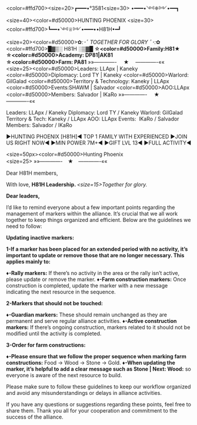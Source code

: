 <color=#ffd700><size=20>┏━━━•°3581</size><size=30> •━━━•༺❈༻•━━┓</size></color>
<size=40><color=#d50000>HUNTING PHOENIX </color></size>
<size=30><color=#ffd700>┗━━•༺♕༻•━━━••H81H•━┛</color></size>  
<size=20><color=#d50000>✿*:･ﾟ TOGETHER FOR GLORY ﾟ･:*✿</color>  
<color=#ffd700>█▓▒░ H81H ░▒▓█ </color>
☆<b><color=#d50000>Family:</color>H81★
☆<color=#d50000>Academy: DP81|AK81</color>
☆<color=#d50000>Farm: PA81</color></b></size>
»»————-　 ★ 　————-««
<size=25><color=#d50000>Leaders:</color> LLApx | Kaneky
<color=#d50000>Diplomacy:</color> Lord TY | Kaneky
<color=#d50000>Warlord:</color> GilGalad
<color=#d50000>Territory & Technology:</color> Kaneky | LLApx
<color=#d50000>Events:</color>SHAWM | Salvador
<color=#d50000>AOO:</color>LLApx
<color=#d50000>Members:</color> Salvador | lKaRo</size>
»»————-　 ★ 　————-««


Leaders: LLApx / Kaneky
Diplomacy: Lord TY / Kaneky
Warlord: GilGalad
Territory & Tech: Kaneky / LLApx
AOO: LLApx
Events:  lKaRo / Salvador
Members: Salvador / lKaRo

►HUNTING PHOENIX [H81H]◄
TOP 1 FAMILY WITH EXPERIENCED
►JOIN US RIGHT NOW◄
►MIN POWER 7M+◄
►GIFT LVL 13◄
►FULL ACTIVITY◄


<size=50px><color=#d50000>Hunting Phoenix </color></size>  
   <size=25>  »»————-　★　————-«« </size>

Dear H81H members, 

With love,
<b>H81H Leadership. </b> 
       <i><size=15>Together for glory.</size></i>





<b>Dear leaders, </b> 

I’d like to remind everyone about a few important points regarding the management of markers within the alliance. It’s crucial that we all work together to keep things organized and efficient. Below are the guidelines we need to follow:

<b>Updating inactive markers:</b> 

<b>1-If a marker has been placed for an extended period with no activity, it’s important to update or remove those that are no longer necessary. This applies mainly to:</b>

<b>♦-Rally markers:</b> If there’s no activity in the area or the rally isn’t active, please update or remove the marker.
<b>♦-Farm construction markers:</b> Once construction is completed, update the marker with a new message indicating the next resource in the sequence.

<b>2-Markers that should not be touched:</b>

<b>♦-Guardian markers:</b> These should remain unchanged as they are permanent and serve regular alliance activities.
<b>♦-Active construction markers:</b> If there’s ongoing construction, markers related to it should not be modified until the activity is completed.

<b>3-Order for farm constructions:</b>

<b>♦-Please ensure that we follow the proper sequence when marking farm constructions:</b>
Food → Wood → Stone → Gold.
<b>♦-When updating the marker, it’s helpful to add a clear message such as Stone | Next: Wood:</b> so everyone is aware of the next resource to build.

Please make sure to follow these guidelines to keep our workflow organized and avoid any misunderstandings or delays in alliance activities.

If you have any questions or suggestions regarding these points, feel free to share them. Thank you all for your cooperation and commitment to the success of the alliance.
